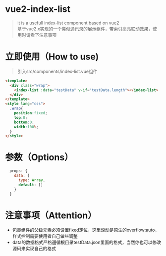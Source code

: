 # vue2-index-list

> it is a usefull index-list component based on vue2<br/>基于vue2.x实现的一个类似通讯录的展示组件，带索引高亮联动效果，使用时请看下注意事项

# 立即使用（How to use)
> 引入src/components/index-list.vue组件
```html
<template>
  <div class="wrap">
    <index-list :data="testData" v-if="testData.length"></index-list>
  </div>
</template>
<style lang="css">
  .wrap{
    position:fixed;
    top:0;
    bottom:0;
    width:100%;
  }
</style>
```
# 参数（Options）
```javascript
  props: {
    data: {
      type: Array,
      default: []
    }
  }
```
# 注意事项（Attention）
* 包裹组件的父级元素必须设置fixed定位，这里滚动是原生的overflow:auto，样式控制需要使用者自己做些调整
* data的数据格式严格遵循根目录testData.json里面的格式，当然你也可以修改源码来实现自己的格式
